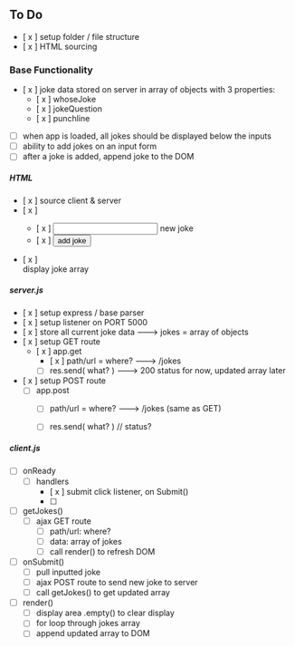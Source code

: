 ## To Do
- [ x ] setup folder / file structure
- [ x ] HTML sourcing


### Base Functionality
- [ x ] joke data stored on server in array of objects with 3 properties:
  - [ x ] whoseJoke
  - [ x ] jokeQuestion
  - [ x ] punchline
- [  ] when app is loaded, all jokes should be displayed below the inputs
- [  ] ability to add jokes on an input form
- [  ] after a joke is added, append joke to the DOM

##### HTML
- [ x ] source client & server
- [ x ] <form>
  - [ x ] <input> new joke
  - [ x ] <button> add joke
- [ x ] <div> display joke array


##### server.js
- [ x ] setup express / base parser
- [ x ] setup listener on PORT 5000
- [ x ] store all current joke data ---> jokes = array of objects
- [ x ] setup GET route
  - [ x ] app.get 
    - [ x ] path/url = where? ---> /jokes
    - [  ] res.send( what? ) ---> 200 status for now, updated array later
- [ x ] setup POST route
  - [  ] app.post 
    - [  ] path/url = where? ---> /jokes (same as GET)
    - [  ] res.send( what? ) // status?


##### client.js
- [  ] onReady
  - [  ] handlers
    - [ x ] submit click listener, on Submit()
    - [  ] 
- [  ] getJokes()
  - [  ] ajax GET route
    - [  ] path/url: where?
    - [  ] data: array of jokes
    - [  ] call render() to refresh DOM
- [  ] onSubmit()
  - [  ] pull inputted joke
  - [  ] ajax POST route to send new joke to server
  - [  ] call getJokes() to get updated array
- [  ] render()
  - [  ] display area .empty() to clear display
  - [  ] for loop through jokes array
  - [  ] append updated array to DOM

